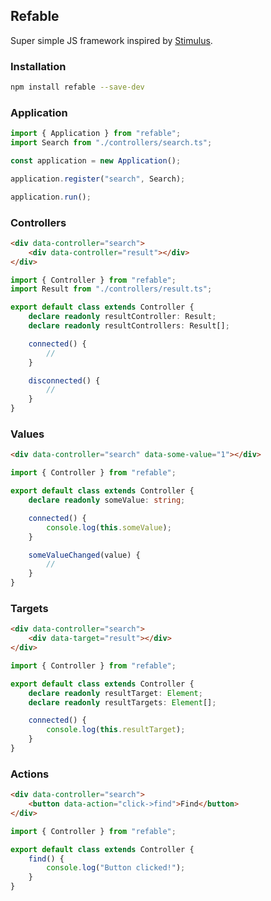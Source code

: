 ## Refable

Super simple JS framework inspired by [Stimulus](https://stimulus.hotwired.dev/).

### Installation

```bash
npm install refable --save-dev
```

### Application

```ts
import { Application } from "refable";
import Search from "./controllers/search.ts";

const application = new Application();

application.register("search", Search);

application.run();
```

### Controllers

```html
<div data-controller="search">
    <div data-controller="result"></div>
</div>
```

```ts
import { Controller } from "refable";
import Result from "./controllers/result.ts";

export default class extends Controller {
    declare readonly resultController: Result;
    declare readonly resultControllers: Result[];

    connected() {
        //
    }

    disconnected() {
        //
    }
}
```

### Values

```html
<div data-controller="search" data-some-value="1"></div>
```

```ts
import { Controller } from "refable";

export default class extends Controller {
    declare readonly someValue: string;

    connected() {
        console.log(this.someValue);
    }

    someValueChanged(value) {
        //
    }
}
```

### Targets

```html
<div data-controller="search">
    <div data-target="result"></div>
</div>
```

```ts
import { Controller } from "refable";

export default class extends Controller {
    declare readonly resultTarget: Element;
    declare readonly resultTargets: Element[];

    connected() {
        console.log(this.resultTarget);
    }
}
```

### Actions

```html
<div data-controller="search">
    <button data-action="click->find">Find</button>
</div>
```

```ts
import { Controller } from "refable";

export default class extends Controller {
    find() {
        console.log("Button clicked!");
    }
}
```
